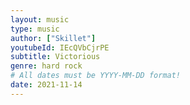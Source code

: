 ```yaml
---
layout: music
type: music
author: ["Skillet"]
youtubeId: IEcQVbCjrPE
subtitle: Victorious
genre: hard rock
# All dates must be YYYY-MM-DD format!
date: 2021-11-14
---
```

